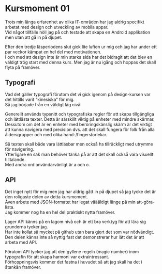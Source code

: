 # Kursmoment 01

Trots min långa erfarenhet av olika IT-områden har jag aldrig specifikt arbetat med design och utveckling av mobila appar.  
Vid något tillfälle höll jag på och testade att skapa en Android applikation men utan att gå in på djupet.

Efter den tredje läsperiodens slut gick lite luften ur mig och jag har under ett par veckor kämpat en hel del med motivationen.  
I och med att design inte är min starka sida har det bidragit att det blev en väldigt trög start med denna kurs.
Men jag är nu igång och hoppas det skall flyta på framöver.

## Typografi

Vad det gäller typografi förutom det vi gick igenom på design-kursen var det hittills varit "kinesiska" för mig.  
Så jag började från en väldigt låg nivå.

Generellt används typsnitt och typografiska regler för att skapa tillgängliga och lättlästa texter. Detta är särskillt viktig på enheter med mindre skärmar.  
Dessutom om det är en enheter med beröringskänslig skärm är det viktigt att kunna navigera med precision dvs. att det skall fungera för folk från alla åldersgrupper och med olika hand-/fingerstorlekar.

Så texten skall både vara lättläsbar men också ha tillräckligt med utrymme för navigering.  
Ytterligare en sak man behöver tänka på är att det skall också vara visuellt tilltalande.  
Med andra ord användarvänligt är a och o.

## API

Det inget nytt för mig men jag har aldrig gått in på djupet så jag tycke det är den roligaste delen av detta kursmoment.  
Även arbete med JSON-formatet har legat väääldigt länge på min att-göra-lista.  
Jag kommer nog ha en hel del praktiskt nytta framöver.

Lager API känns på en lagom nivå och är ett bra verktyg för att lära sig grunderna tycker jag.  
Har inte kollat så mycket på github utan bara gjort det som var nödvändigt.  
Den delen känns inte så nyttig fast det demonstrerar hur lätt det är att arbeta med API.

Förutom API tycker jag att den gyllene regeln (magic number) inom typografin för att skapa harmoni var extraintressant.  
Förhoppningsvis kommer det fastna i huvudet så att jag skall ha det i åtankän framöver.
